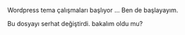 ﻿Wordpress tema çalışmaları başlıyor ...
Ben de başlayayım.

Bu dosyayı serhat değiştirdi. bakalım oldu mu?